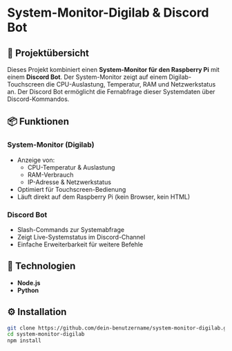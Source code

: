 # System-Monitor-Digilab & Discord Bot

## 🔧 Projektübersicht

Dieses Projekt kombiniert einen **System-Monitor für den Raspberry Pi** mit einem **Discord Bot**. Der System-Monitor zeigt auf einem Digilab-Touchscreen die CPU-Auslastung, Temperatur, RAM und Netzwerkstatus an. Der Discord Bot ermöglicht die Fernabfrage dieser Systemdaten über Discord-Kommandos.

## 📦 Funktionen

### System-Monitor (Digilab)
- Anzeige von:
  - CPU-Temperatur & Auslastung
  - RAM-Verbrauch
  - IP-Adresse & Netzwerkstatus
- Optimiert für Touchscreen-Bedienung
- Läuft direkt auf dem Raspberry Pi (kein Browser, kein HTML)

### Discord Bot
- Slash-Commands zur Systemabfrage
- Zeigt Live-Systemstatus im Discord-Channel
- Einfache Erweiterbarkeit für weitere Befehle

## 🚀 Technologien
- **Node.js**
- **Python**

## ⚙️ Installation

```bash
git clone https://github.com/dein-benutzername/system-monitor-digilab.git
cd system-monitor-digilab
npm install
